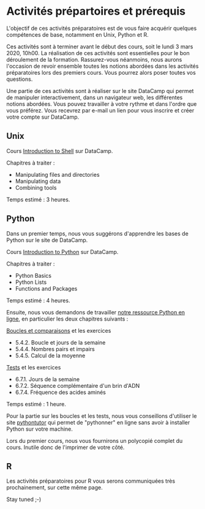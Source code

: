 # Activités prépartoires et prérequis

L'objectif de ces activités préparatoires est de vous faire acquérir quelques compétences de base, notamment en Unix, Python et R. 

Ces activités sont à terminer avant le début des cours, soit le lundi 3 mars 2020, 10h00. La réalisation de ces activités sont essentielles pour le bon déroulement de la formation. Rassurez-vous néanmoins, nous aurons l'occasion de revoir ensemble toutes les notions abordées dans les activités préparatoires lors des premiers cours. Vous pourrez alors poser toutes vos questions.

Une partie de ces activités sont à réaliser sur le site DataCamp qui permet de manipuler interactivement, dans un navigateur web, les différentes notions abordées. Vous pouvez travailler à votre rythme et dans l'ordre que vous préférez. Vous recevrez par e-mail un lien pour vous inscrire et créer votre compte sur DataCamp.


## Unix

Cours [Introduction to Shell](https://www.datacamp.com/courses/introduction-to-shell-for-data-science) sur DataCamp.

Chapitres à traiter :

- Manipulating files and directories
- Manipulating data 
- Combining tools

Temps estimé : 3 heures.


## Python

Dans un premier temps, nous vous suggérons d'apprendre les bases de Python sur le site de DataCamp.

Cours [Introduction to Python](https://www.datacamp.com/courses/intro-to-python-for-data-science) sur DataCamp.

Chapitres à traiter :

* Python Basics
* Python Lists
* Functions and Packages

Temps estimé : 4 heures.

Ensuite, nous vous demandons de travailler [notre ressource Python en ligne](https://python.sdv.univ-paris-diderot.fr/), en particulier les deux chapitres suivants :

[Boucles et comparaisons](https://python.sdv.univ-paris-diderot.fr/05_boucles_comparaisons/) et les exercices

* 5.4.2. Boucle et jours de la semaine
* 5.4.4. Nombres pairs et impairs
* 5.4.5. Calcul de la moyenne

[Tests](https://python.sdv.univ-paris-diderot.fr/06_tests/) et les exercices

* 6.7.1. Jours de la semaine
* 6.7.2. Séquence complémentaire d'un brin d'ADN
* 6.7.4. Fréquence des acides aminés

Temps estimé : 1 heure.

Pour la partie sur les boucles et les tests, nous vous conseillons d'utiliser le site [pythontutor](http://pythontutor.com/) qui permet de "pythonner" en ligne sans avoir à installer Python sur votre machine.

Lors du premier cours, nous vous fournirons un polycopié complet du cours. Inutile donc de l'imprimer de votre côté.


## R

Les activités préparatoires pour R vous serons communiquées très prochainement, sur cette même page.

Stay tuned  ;-) 
